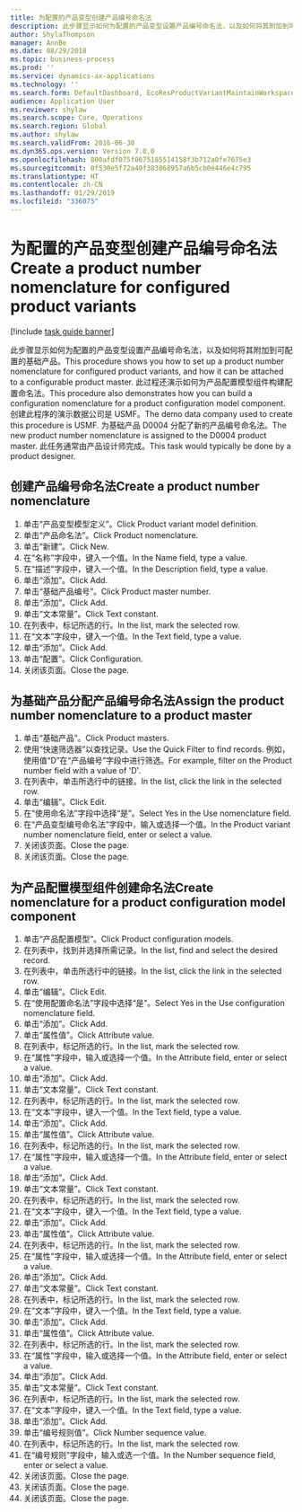 ```yaml
---
title: 为配置的产品变型创建产品编号命名法
description: 此步骤显示如何为配置的产品变型设置产品编号命名法，以及如何将其附加到可配置的基础产品。
author: ShylaThompson
manager: AnnBe
ms.date: 08/29/2018
ms.topic: business-process
ms.prod: ''
ms.service: dynamics-ax-applications
ms.technology: ''
ms.search.form: DefaultDashboard, EcoResProductVariantMaintainWorkspace, EcoResNomenclature, EcoResProductListPage, EcoResProductDetails, PCProductConfigurationModelListPage, PCProductConfigurationModelDetails
audience: Application User
ms.reviewer: shylaw
ms.search.scope: Core, Operations
ms.search.region: Global
ms.author: shylaw
ms.search.validFrom: 2016-06-30
ms.dyn365.ops.version: Version 7.0.0
ms.openlocfilehash: 800afdf075f0675185514158f3b712a0fe7675e3
ms.sourcegitcommit: 0f530e5f72a40f383868957a6b5cb0e446e4c795
ms.translationtype: HT
ms.contentlocale: zh-CN
ms.lasthandoff: 01/29/2019
ms.locfileid: "336075"
---
```

# <a name="create-a-product-number-nomenclature-for-configured-product-variants"></a><span data-ttu-id="c73ee-103">为配置的产品变型创建产品编号命名法</span><span class="sxs-lookup"><span data-stu-id="c73ee-103">Create a product number nomenclature for configured product variants</span></span>

[!include [task guide banner](../../includes/task-guide-banner.md)]

<span data-ttu-id="c73ee-104">此步骤显示如何为配置的产品变型设置产品编号命名法，以及如何将其附加到可配置的基础产品。</span><span class="sxs-lookup"><span data-stu-id="c73ee-104">This procedure shows you how to set up a product number nomenclature for configured product variants, and how it can be attached to a configurable product master.</span></span> <span data-ttu-id="c73ee-105">此过程还演示如何为产品配置模型组件构建配置命名法。</span><span class="sxs-lookup"><span data-stu-id="c73ee-105">This procedure also demonstrates how you can build a configuration nomenclature for a product configuration model component.</span></span> <span data-ttu-id="c73ee-106">创建此程序的演示数据公司是 USMF。</span><span class="sxs-lookup"><span data-stu-id="c73ee-106">The demo data company used to create this procedure is USMF.</span></span> <span data-ttu-id="c73ee-107">为基础产品 D0004 分配了新的产品编号命名法。</span><span class="sxs-lookup"><span data-stu-id="c73ee-107">The new product number nomenclature is assigned to the D0004 product master.</span></span> <span data-ttu-id="c73ee-108">此任务通常由产品设计师完成。</span><span class="sxs-lookup"><span data-stu-id="c73ee-108">This task would typically be done by a product designer.</span></span>


## <a name="create-a-product-number-nomenclature"></a><span data-ttu-id="c73ee-109">创建产品编号命名法</span><span class="sxs-lookup"><span data-stu-id="c73ee-109">Create a product number nomenclature</span></span>
1. <span data-ttu-id="c73ee-110">单击“产品变型模型定义”。</span><span class="sxs-lookup"><span data-stu-id="c73ee-110">Click Product variant model definition.</span></span>
2. <span data-ttu-id="c73ee-111">单击“产品命名法”。</span><span class="sxs-lookup"><span data-stu-id="c73ee-111">Click Product nomenclature.</span></span>
3. <span data-ttu-id="c73ee-112">单击“新建”。</span><span class="sxs-lookup"><span data-stu-id="c73ee-112">Click New.</span></span>
4. <span data-ttu-id="c73ee-113">在“名称”字段中，键入一个值。</span><span class="sxs-lookup"><span data-stu-id="c73ee-113">In the Name field, type a value.</span></span>
5. <span data-ttu-id="c73ee-114">在“描述”字段中，键入一个值。</span><span class="sxs-lookup"><span data-stu-id="c73ee-114">In the Description field, type a value.</span></span>
6. <span data-ttu-id="c73ee-115">单击“添加”。</span><span class="sxs-lookup"><span data-stu-id="c73ee-115">Click Add.</span></span>
7. <span data-ttu-id="c73ee-116">单击“基础产品编号”。</span><span class="sxs-lookup"><span data-stu-id="c73ee-116">Click Product master number.</span></span>
8. <span data-ttu-id="c73ee-117">单击“添加”。</span><span class="sxs-lookup"><span data-stu-id="c73ee-117">Click Add.</span></span>
9. <span data-ttu-id="c73ee-118">单击“文本常量”。</span><span class="sxs-lookup"><span data-stu-id="c73ee-118">Click Text constant.</span></span>
10. <span data-ttu-id="c73ee-119">在列表中，标记所选的行。</span><span class="sxs-lookup"><span data-stu-id="c73ee-119">In the list, mark the selected row.</span></span>
11. <span data-ttu-id="c73ee-120">在“文本”字段中，键入一个值。</span><span class="sxs-lookup"><span data-stu-id="c73ee-120">In the Text field, type a value.</span></span>
12. <span data-ttu-id="c73ee-121">单击“添加”。</span><span class="sxs-lookup"><span data-stu-id="c73ee-121">Click Add.</span></span>
13. <span data-ttu-id="c73ee-122">单击“配置”。</span><span class="sxs-lookup"><span data-stu-id="c73ee-122">Click Configuration.</span></span>
14. <span data-ttu-id="c73ee-123">关闭该页面。</span><span class="sxs-lookup"><span data-stu-id="c73ee-123">Close the page.</span></span>

## <a name="assign-the-product-number-nomenclature-to-a-product-master"></a><span data-ttu-id="c73ee-124">为基础产品分配产品编号命名法</span><span class="sxs-lookup"><span data-stu-id="c73ee-124">Assign the product number nomenclature to a product master</span></span>
1. <span data-ttu-id="c73ee-125">单击“基础产品”。</span><span class="sxs-lookup"><span data-stu-id="c73ee-125">Click Product masters.</span></span>
2. <span data-ttu-id="c73ee-126">使用“快速筛选器”以查找记录。</span><span class="sxs-lookup"><span data-stu-id="c73ee-126">Use the Quick Filter to find records.</span></span> <span data-ttu-id="c73ee-127">例如，使用值“D”在“产品编号”字段中进行筛选。</span><span class="sxs-lookup"><span data-stu-id="c73ee-127">For example, filter on the Product number field with a value of 'D'.</span></span>
3. <span data-ttu-id="c73ee-128">在列表中，单击所选行中的链接。</span><span class="sxs-lookup"><span data-stu-id="c73ee-128">In the list, click the link in the selected row.</span></span>
4. <span data-ttu-id="c73ee-129">单击“编辑”。</span><span class="sxs-lookup"><span data-stu-id="c73ee-129">Click Edit.</span></span>
5. <span data-ttu-id="c73ee-130">在“使用命名法”字段中选择“是”。</span><span class="sxs-lookup"><span data-stu-id="c73ee-130">Select Yes in the Use nomenclature field.</span></span>
6. <span data-ttu-id="c73ee-131">在“产品变型编号命名法”字段中，输入或选择一个值。</span><span class="sxs-lookup"><span data-stu-id="c73ee-131">In the Product variant number nomenclature field, enter or select a value.</span></span>
7. <span data-ttu-id="c73ee-132">关闭该页面。</span><span class="sxs-lookup"><span data-stu-id="c73ee-132">Close the page.</span></span>
8. <span data-ttu-id="c73ee-133">关闭该页面。</span><span class="sxs-lookup"><span data-stu-id="c73ee-133">Close the page.</span></span>

## <a name="create-nomenclature-for-a-product-configuration-model-component"></a><span data-ttu-id="c73ee-134">为产品配置模型组件创建命名法</span><span class="sxs-lookup"><span data-stu-id="c73ee-134">Create nomenclature for a product configuration model component</span></span>
1. <span data-ttu-id="c73ee-135">单击“产品配置模型”。</span><span class="sxs-lookup"><span data-stu-id="c73ee-135">Click Product configuration models.</span></span>
2. <span data-ttu-id="c73ee-136">在列表中，找到并选择所需记录。</span><span class="sxs-lookup"><span data-stu-id="c73ee-136">In the list, find and select the desired record.</span></span>
3. <span data-ttu-id="c73ee-137">在列表中，单击所选行中的链接。</span><span class="sxs-lookup"><span data-stu-id="c73ee-137">In the list, click the link in the selected row.</span></span>
4. <span data-ttu-id="c73ee-138">单击“编辑”。</span><span class="sxs-lookup"><span data-stu-id="c73ee-138">Click Edit.</span></span>
5. <span data-ttu-id="c73ee-139">在“使用配置命名法”字段中选择“是”。</span><span class="sxs-lookup"><span data-stu-id="c73ee-139">Select Yes in the Use configuration nomenclature field.</span></span>
6. <span data-ttu-id="c73ee-140">单击“添加”。</span><span class="sxs-lookup"><span data-stu-id="c73ee-140">Click Add.</span></span>
7. <span data-ttu-id="c73ee-141">单击“属性值”。</span><span class="sxs-lookup"><span data-stu-id="c73ee-141">Click Attribute value.</span></span>
8. <span data-ttu-id="c73ee-142">在列表中，标记所选的行。</span><span class="sxs-lookup"><span data-stu-id="c73ee-142">In the list, mark the selected row.</span></span>
9. <span data-ttu-id="c73ee-143">在“属性”字段中，输入或选择一个值。</span><span class="sxs-lookup"><span data-stu-id="c73ee-143">In the Attribute field, enter or select a value.</span></span>
10. <span data-ttu-id="c73ee-144">单击“添加”。</span><span class="sxs-lookup"><span data-stu-id="c73ee-144">Click Add.</span></span>
11. <span data-ttu-id="c73ee-145">单击“文本常量”。</span><span class="sxs-lookup"><span data-stu-id="c73ee-145">Click Text constant.</span></span>
12. <span data-ttu-id="c73ee-146">在列表中，标记所选的行。</span><span class="sxs-lookup"><span data-stu-id="c73ee-146">In the list, mark the selected row.</span></span>
13. <span data-ttu-id="c73ee-147">在“文本”字段中，键入一个值。</span><span class="sxs-lookup"><span data-stu-id="c73ee-147">In the Text field, type a value.</span></span>
14. <span data-ttu-id="c73ee-148">单击“添加”。</span><span class="sxs-lookup"><span data-stu-id="c73ee-148">Click Add.</span></span>
15. <span data-ttu-id="c73ee-149">单击“属性值”。</span><span class="sxs-lookup"><span data-stu-id="c73ee-149">Click Attribute value.</span></span>
16. <span data-ttu-id="c73ee-150">在列表中，标记所选的行。</span><span class="sxs-lookup"><span data-stu-id="c73ee-150">In the list, mark the selected row.</span></span>
17. <span data-ttu-id="c73ee-151">在“属性”字段中，输入或选择一个值。</span><span class="sxs-lookup"><span data-stu-id="c73ee-151">In the Attribute field, enter or select a value.</span></span>
18. <span data-ttu-id="c73ee-152">单击“添加”。</span><span class="sxs-lookup"><span data-stu-id="c73ee-152">Click Add.</span></span>
19. <span data-ttu-id="c73ee-153">单击“文本常量”。</span><span class="sxs-lookup"><span data-stu-id="c73ee-153">Click Text constant.</span></span>
20. <span data-ttu-id="c73ee-154">在列表中，标记所选的行。</span><span class="sxs-lookup"><span data-stu-id="c73ee-154">In the list, mark the selected row.</span></span>
21. <span data-ttu-id="c73ee-155">在“文本”字段中，键入一个值。</span><span class="sxs-lookup"><span data-stu-id="c73ee-155">In the Text field, type a value.</span></span>
22. <span data-ttu-id="c73ee-156">单击“添加”。</span><span class="sxs-lookup"><span data-stu-id="c73ee-156">Click Add.</span></span>
23. <span data-ttu-id="c73ee-157">单击“属性值”。</span><span class="sxs-lookup"><span data-stu-id="c73ee-157">Click Attribute value.</span></span>
24. <span data-ttu-id="c73ee-158">在列表中，标记所选的行。</span><span class="sxs-lookup"><span data-stu-id="c73ee-158">In the list, mark the selected row.</span></span>
25. <span data-ttu-id="c73ee-159">在“属性”字段中，输入或选择一个值。</span><span class="sxs-lookup"><span data-stu-id="c73ee-159">In the Attribute field, enter or select a value.</span></span>
26. <span data-ttu-id="c73ee-160">单击“添加”。</span><span class="sxs-lookup"><span data-stu-id="c73ee-160">Click Add.</span></span>
27. <span data-ttu-id="c73ee-161">单击“文本常量”。</span><span class="sxs-lookup"><span data-stu-id="c73ee-161">Click Text constant.</span></span>
28. <span data-ttu-id="c73ee-162">在列表中，标记所选的行。</span><span class="sxs-lookup"><span data-stu-id="c73ee-162">In the list, mark the selected row.</span></span>
29. <span data-ttu-id="c73ee-163">在“文本”字段中，键入一个值。</span><span class="sxs-lookup"><span data-stu-id="c73ee-163">In the Text field, type a value.</span></span>
30. <span data-ttu-id="c73ee-164">单击“添加”。</span><span class="sxs-lookup"><span data-stu-id="c73ee-164">Click Add.</span></span>
31. <span data-ttu-id="c73ee-165">单击“属性值”。</span><span class="sxs-lookup"><span data-stu-id="c73ee-165">Click Attribute value.</span></span>
32. <span data-ttu-id="c73ee-166">在列表中，标记所选的行。</span><span class="sxs-lookup"><span data-stu-id="c73ee-166">In the list, mark the selected row.</span></span>
33. <span data-ttu-id="c73ee-167">在“属性”字段中，输入或选择一个值。</span><span class="sxs-lookup"><span data-stu-id="c73ee-167">In the Attribute field, enter or select a value.</span></span>
34. <span data-ttu-id="c73ee-168">单击“添加”。</span><span class="sxs-lookup"><span data-stu-id="c73ee-168">Click Add.</span></span>
35. <span data-ttu-id="c73ee-169">单击“文本常量”。</span><span class="sxs-lookup"><span data-stu-id="c73ee-169">Click Text constant.</span></span>
36. <span data-ttu-id="c73ee-170">在列表中，标记所选的行。</span><span class="sxs-lookup"><span data-stu-id="c73ee-170">In the list, mark the selected row.</span></span>
37. <span data-ttu-id="c73ee-171">在“文本”字段中，键入一个值。</span><span class="sxs-lookup"><span data-stu-id="c73ee-171">In the Text field, type a value.</span></span>
38. <span data-ttu-id="c73ee-172">单击“添加”。</span><span class="sxs-lookup"><span data-stu-id="c73ee-172">Click Add.</span></span>
39. <span data-ttu-id="c73ee-173">单击“编号规则值”。</span><span class="sxs-lookup"><span data-stu-id="c73ee-173">Click Number sequence value.</span></span>
40. <span data-ttu-id="c73ee-174">在列表中，标记所选的行。</span><span class="sxs-lookup"><span data-stu-id="c73ee-174">In the list, mark the selected row.</span></span>
41. <span data-ttu-id="c73ee-175">在“编号规则”字段中，输入或选一个值。</span><span class="sxs-lookup"><span data-stu-id="c73ee-175">In the Number sequence field, enter or select a value.</span></span>
42. <span data-ttu-id="c73ee-176">关闭该页面。</span><span class="sxs-lookup"><span data-stu-id="c73ee-176">Close the page.</span></span>
43. <span data-ttu-id="c73ee-177">关闭该页面。</span><span class="sxs-lookup"><span data-stu-id="c73ee-177">Close the page.</span></span>
44. <span data-ttu-id="c73ee-178">关闭该页面。</span><span class="sxs-lookup"><span data-stu-id="c73ee-178">Close the page.</span></span>

